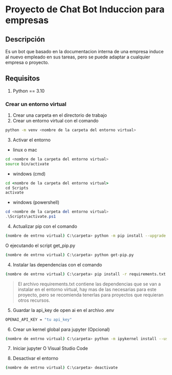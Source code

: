 # Proyecto de Chat Bot Induccion para empresas

## Descripción

Es un bot que basado en la documentacion interna de una empresa induce al nuevo empleado en sus tareas, pero se puede adaptar a cualquier empresa o proyecto.

## Requisitos

1. Python == 3.10 

### Crear un entorno virtual

1. Crear una carpeta en el directorio de trabajo
2. Crear un entorno virtual con el comando 

```bash
python -m venv <nombre de la carpeta del entorno virtual>
```

3. Activar el entorno

- linux o mac

```bash	
cd <nombre de la carpeta del entorno virtual>
source bin/activate
```	

- windows (cmd)

```cmd
cd <nombre de la carpeta del entorno virtual>
cd Scripts
activate
```

- windows (powershell)

```powershell
cd <nombre de la carpeta del entorno virtual>
.\Scripts\activate.ps1
```	

4. Actualizar pip con el comando

```bash
(nombre de entrno virtual) C:\carpeta> python -m pip install --upgrade pip
```

O ejecutando el script get_pip.py

```bash
(nombre de entrno virtual) C:\carpeta> python get-pip.py
```

4. Instalar las dependencias con el comando

```bash
(nombre de entrno virtual) C:\carpeta> pip install -r requirements.txt
```

> El archivo requirements.txt contiene las dependencias que se van a instalar en el entorno virtual, hay mas de las necesarias para este proyecto, pero se recomienda tenerlas para proyectos que requieran otros recursos.

5. Guardar la api_key de open ai en el archivo .env

```bash
OPENAI_API_KEY = "tu api_key"
```

6. Crear un kernel global para jupyter (Opcional)

```bash
(nombre de entrno virtual) C:\carpeta> python -m ipykernel install --user --name <nombre del kernel> --display-name <nombre del kernel>
```

7. Iniciar jupyter O Visual Studio Code

8. Desactivar el entorno

```bash
(nombre de entrno virtual) C:\carpeta> deactivate
```
